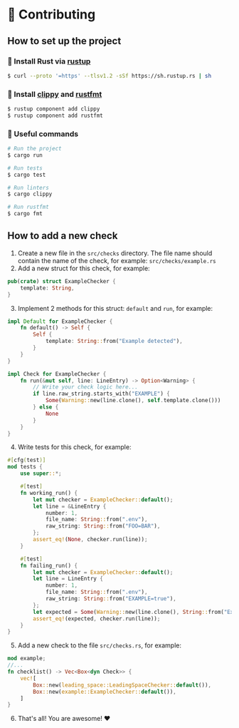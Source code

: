 # 🤝 Contributing

## How to set up the project

### 🦀 Install Rust via [rustup](https://rustup.rs)

```bash
$ curl --proto '=https' --tlsv1.2 -sSf https://sh.rustup.rs | sh
``` 

### 🚀 Install [clippy](https://github.com/rust-lang/rust-clippy) and [rustfmt](https://github.com/rust-lang/rustfmt)

```bash
$ rustup component add clippy
$ rustup component add rustfmt
```

### 🖖 Useful commands

```bash
# Run the project
$ cargo run

# Run tests
$ cargo test

# Run linters
$ cargo clippy

# Run rustfmt
$ cargo fmt
```

## How to add a new check

1. Create a new file in the `src/checks` directory. The file name should contain the name of the check, for example: `src/checks/example.rs`
2. Add a new struct for this check, for example:

```rust
pub(crate) struct ExampleChecker {
    template: String,
}
```

3. Implement 2 methods for this struct: `default` and `run`, for example:

```rust
impl Default for ExampleChecker {
    fn default() -> Self {
        Self {
            template: String::from("Example detected"),
        }
    }
}

impl Check for ExampleChecker {
    fn run(&mut self, line: LineEntry) -> Option<Warning> {
        // Write your check logic here...
        if line.raw_string.starts_with("EXAMPLE") {
            Some(Warning::new(line.clone(), self.template.clone()))
        } else {
            None
        }
    }
}
```

4. Write tests for this check, for example:

```rust
#[cfg(test)]
mod tests {
    use super::*;

    #[test]
    fn working_run() {
        let mut checker = ExampleChecker::default();
        let line = &LineEntry {
            number: 1,
            file_name: String::from(".env"),
            raw_string: String::from("FOO=BAR"),
        };
        assert_eq!(None, checker.run(line));
    }

    #[test]
    fn failing_run() {
        let mut checker = ExampleChecker::default();
        let line = LineEntry {
            number: 1,
            file_name: String::from(".env"),
            raw_string: String::from("EXAMPLE=true"),
        };
        let expected = Some(Warning::new(line.clone(), String::from("Example detected")));
        assert_eq!(expected, checker.run(line));
    }
}
```

5. Add a new check to the file `src/checks.rs`, for example:

```rust
mod example;
//...
fn checklist() -> Vec<Box<dyn Check>> {
    vec![
        Box::new(leading_space::LeadingSpaceChecker::default()),
        Box::new(example::ExampleChecker::default()),
    ]
}
```

6. That's all! You are awesome! ❤️
